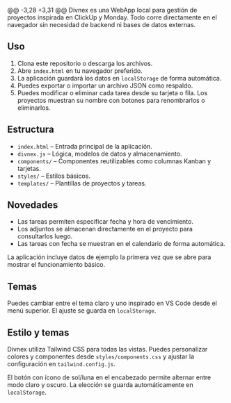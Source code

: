 @@ -3,28 +3,31 @@
Divnex es una WebApp local para gestión de proyectos inspirada en ClickUp y Monday. Todo corre directamente en el navegador sin necesidad de backend ni bases de datos externas.

## Uso

1. Clona este repositorio o descarga los archivos.
2. Abre `index.html` en tu navegador preferido.
3. La aplicación guardará los datos en `localStorage` de forma automática.
4. Puedes exportar o importar un archivo JSON como respaldo.
5. Puedes modificar o eliminar cada tarea desde su tarjeta o fila. Los proyectos muestran su nombre con botones para renombrarlos o eliminarlos.

## Estructura

- `index.html` – Entrada principal de la aplicación.
- `divnex.js` – Lógica, modelos de datos y almacenamiento.
- `components/` – Componentes reutilizables como columnas Kanban y tarjetas.
- `styles/` – Estilos básicos.
- `templates/` – Plantillas de proyectos y tareas.

## Novedades

- Las tareas permiten especificar fecha y hora de vencimiento.
- Los adjuntos se almacenan directamente en el proyecto para consultarlos luego.
- Las tareas con fecha se muestran en el calendario de forma automática.

La aplicación incluye datos de ejemplo la primera vez que se abre para mostrar el funcionamiento básico.
## Temas

Puedes cambiar entre el tema claro y uno inspirado en VS Code desde el menú superior. El ajuste se guarda en `localStorage`.
## Estilo y temas

Divnex utiliza Tailwind CSS para todas las vistas. Puedes personalizar colores y componentes desde `styles/components.css` y ajustar la configuración en `tailwind.config.js`.

El botón con ícono de sol/luna en el encabezado permite alternar entre modo claro y oscuro. La elección se guarda automáticamente en `localStorage`.
